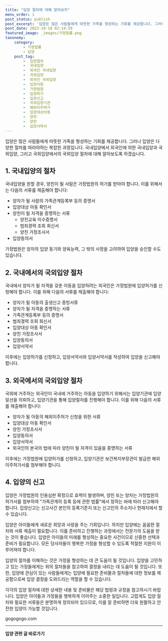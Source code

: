 ```yaml
---
title: "입양 절차에 대해 알아보자"
menu_order: 1
post_status: publish
post_excerpt: '입양은 많은 사람들에게 따뜻한 가족을 형성하는 기회를 제공합니다. 그러나 입양은 다양한 절차를 따라야하는 복잡한 과정입니다. 국내입양에서 외국인에 의한 국내입양과 국외입양, 그리고 국외입양에서의 국외입양 절차에 대해 알아보도록 하겠습니다.'
post_date: 2023-10-18 02:14:59
featured_image: _images/가정법률.png
taxonomy:
    category:
        - 가정법률
        - 입양
    post_tag:
        -  입양절차
        -  국내입양
        -  외국인 국내입양
        -  국외입양
        -  외국인 국외입양
        -  입양서류
        -  가정법원
        -  입양허가
        -  입양신고
        -  국외입양기관
        -  해외이주허가
        -  입양대상아동
        -  양자
        -  양친
        -  입양서약서
---
```



입양은 많은 사람들에게 따뜻한 가족을 형성하는 기회를 제공합니다. 그러나 입양은 다양한 절차를 따라야하는 복잡한 과정입니다. 국내입양에서 외국인에 의한 국내입양과 국외입양, 그리고 국외입양에서의 국외입양 절차에 대해 알아보도록 하겠습니다.

## 1. 국내입양의 절차
국내입양을 원할 경우, 양친이 될 사람은 가정법원의 허가를 받아야 합니다. 이를 위해서는 다음의 서류를 제출해야 합니다:

- 양자가 될 사람의 가족관계등록부 등의 증명서
- 입양대상 아동 확인서
- 양친이 될 자격을 증명하는 서류
  - 양친교육 이수증명서
  - 범죄경력 조회 회신서
  - 양친 가정조사서
- 입양동의서

가정법원은 양자의 입양 동기와 양육능력, 그 밖의 사정을 고려하여 입양을 승인할 수도 있습니다.

## 2. 국내에서의 국외입양 절차
국내에서 양자가 될 자격을 갖춘 아동을 입양하려는 외국인은 가정법원에 입양허가를 신청해야 합니다. 이를 위해 다음의 서류를 제출해야 합니다:

- 양자가 될 아동의 출생신고 증빙서류
- 양자가 될 자격을 증명하는 서류
- 가족관계등록부 등의 증명서
- 범죄경력 조회 회신서
- 입양대상 아동 확인서
- 양친 가정조사서
- 입양동의서
- 입양서약서

이후에는 입양허가를 신청하고, 입양서약서와 입양서약서를 작성하여 입양을 신고해야 합니다.

## 3. 외국에서의 국외입양 절차
국외에 거주하는 외국인이 국내에 거주하는 아동을 입양하기 위해서는 입양기관에 입양알선을 의뢰하고, 입양기관을 통해 입양절차를 진행해야 합니다. 이를 위해 다음의 서류를 제출해야 합니다:

- 양자가 될 아동의 해외이주허가 신청을 위한 서류
- 입양대상 아동 확인서
- 양친 가정조사서
- 입양동의서
- 입양서약서
- 외국인의 본국의 법에 따라 양친이 될 자격이 있음을 증명하는 서류

이후에는 가정법원에 입양허가를 신청하고, 입양기관은 보건복지부장관이 발급한 해외이주허가서를 첨부해야 합니다.

## 4. 입양의 신고
입양은 가정법원의 인용심판 확정으로 효력이 발생하며, 양친 또는 양자는 가정법원의 허가서를 첨부하여 "가족관계의 등록 등에 관한 법률"에서 정하는 바에 따라 신고해야 합니다. 입양신고는 신고사건 본인의 등록기준지 또는 신고인의 주소지나 현재지에서 할 수 있습니다.

입양은 아이들에게 새로운 희망과 사랑을 주는 기회입니다. 하지만 입양에는 꼼꼼한 절차와 서류 제출이 필요합니다. 이를 준비하고 진행하는 과정에서는 전문가의 도움을 받는 것이 좋습니다. 입양은 아이들의 미래를 형성하는 중요한 사건이므로 신중한 선택과 준비가 필요합니다. 모든 당사자들이 행복한 가정을 형성할 수 있도록 적절한 지원이 이루어져야 합니다.

입양의 절차를 이해하는 것은 가정을 형성하는 데 큰 도움이 될 것입니다. 입양을 고민하고 있는 가정들에게는 위의 절차들을 참고하여 결정을 내리는 데 도움이 될 것입니다. 또한, 입양에 관심이 있는 사람들에게는 입양에 필요한 준비물과 절차들에 대한 정보를 제공함으로써 입양 결정을 도와드리는 역할을 할 수 있습니다.

각각의 입양 절차에 대한 상세한 내용 및 준비물은 해당 법령과 규정을 참고하시기 바랍니다. 입양은 아이들과 가정들을 행복하게 이어주는 소중한 일입니다. 고맙게도 입양 절차와 필요한 서류들은 분명하게 정의되어 있으므로, 이를 잘 준비하면 더욱 원활하고 안전한 입양이 가능할 것입니다.

gogogogo.com





















































<!-- wp:separator -->
<hr class="wp-block-separator has-alpha-channel-opacity"/>
<!-- /wp:separator -->

<!-- wp:group {"backgroundColor":"base","layout":{"type":"constrained"}} -->
<div class="wp-block-group has-base-background-color has-background"><!-- wp:paragraph {"align":"center","fontSize":"medium"} -->
<p class="has-text-align-center has-large-font-size"><strong>입양 관련 글 바로가기</strong></p>
<!-- /wp:paragraph -->


<!-- wp:latest-posts
{"categories":[{"id":1407,"count":19,"description":"","link":"https://uknowlaw.com/category/%ec%9e%85%ec%96%91/","name":"입양","slug":"입양","taxonomy":"category","parent":0,"meta":[],"_links":{"self":[{"href":"https://uknowlaw.com/wp-json/wp/v2/categories/1407"}],"collection":[{"href":"https://uknowlaw.com/wp-json/wp/v2/categories"}],"about":[{"href":"https://uknowlaw.com/wp-json/wp/v2/taxonomies/category"}],"wp:post_type":[{"href":"https://uknowlaw.com/wp-json/wp/v2/posts?categories=1407"}],"curies":[{"name":"wp","href":"https://api.w.org/{rel}","templated":true}]}}],"postsToShow":100,"excerptLength":28,"postLayout":"grid","columns":2,"featuredImageAlign":"left","featuredImageSizeSlug":"large","fontSize":16px} /--></div>
<!-- /wp:group -->